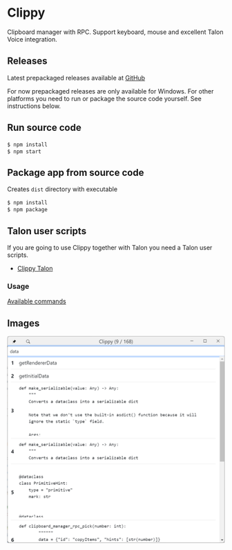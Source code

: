 # Clippy

Clipboard manager with RPC. Support keyboard, mouse and excellent Talon Voice integration.

## Releases

Latest prepackaged releases available at [GitHub](https://github.com/AndreasArvidsson/clippy/releases)

For now prepackaged releases are only available for Windows. For other platforms you need to run or package the source code yourself. See instructions below.

## Run source code

```
$ npm install
$ npm start
```

## Package app from source code

Creates `dist` directory with executable

```
$ npm install
$ npm package
```

## Talon user scripts

If you are going to use Clippy together with Talon you need a Talon user scripts.

-   [Clippy Talon](https://github.com/AndreasArvidsson/andreas-talon/tree/master/apps/clippy)

### Usage

[Available commands](./src/types/Command.ts)

## Images

![Clippy](./images/clippy.png)
